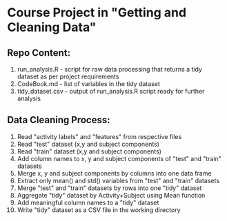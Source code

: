 Course Project in "Getting and Cleaning Data"
=============================================

Repo Content:
-------------
1. run\_analysis.R - script for raw data processing that returns a tidy dataset as per project requirements
2. CodeBook.md - list of variables in the tidy dataset
3. tidy\_dataset.csv - output of run\_analysis.R script ready for further analysis

Data Cleaning Process:
----------------------
1. Read "activity labels" and "features" from respective files
2. Read "test" dataset (x,y and subject components)
3. Read "train" dataset (x,y and subject components)
4. Add column names to x, y and subject components of "test" and "train" datasets
5. Merge x, y and subject components by columns into one data frame
6. Extract only mean() and std() variables from "test" and "train" datasets
7. Merge "test" and "train" datasets by rows into one "tidy" dataset
8. Aggregate "tidy" dataset by Activity+Subject using Mean function
9. Add meaningful column names to a "tidy" dataset
10. Write "tidy" dataset as a CSV file in the working directory
